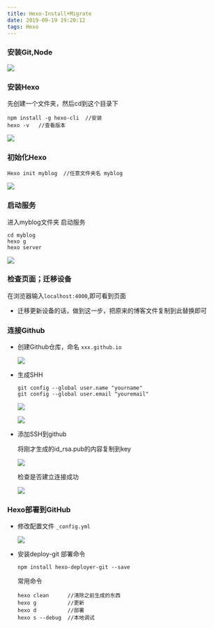 ```yaml
---
title: Hexo-Install+Migrate
date: 2019-09-19 19:20:12
tags: Hexo
---
```


### 安装Git,Node

![](/images/Hexo-IM/01.png)

### 安装Hexo

先创建一个文件夹，然后cd到这个目录下

```
npm install -g hexo-cli  //安装
hexo -v   //查看版本
```
![](/images/Hexo-IM/02.png)

<!-- more -->
### 初始化Hexo

```
Hexo init myblog  //任意文件夹名 myblog
```
![](/images/Hexo-IM/03.png)


### 启动服务

进入myblog文件夹 启动服务

```
cd myblog
hexo g
hexo server
```
![](/images/Hexo-IM/04.png)


### 检查页面；迁移设备

在浏览器输入`localhost:4000`,即可看到页面

* 迁移更新设备的话，做到这一步，把原来的博客文件复制到此替换即可

### 连接Github

* 创建Github仓库，命名 `xxx.github.io`

    ![](/images/Hexo-IM/05.png)

* 生成SHH

    ```
    git config --global user.name "yourname"
    git config --global user.email "youremail"
    ```
    ![](/images/Hexo-IM/06.png)
    
    ![](/images/Hexo-IM/07.png)

* 添加SSH到github

    将刚才生成的id_rsa.pub的内容复制到key

    ![](/images/Hexo-IM/08.png)

    检查是否建立连接成功
    
    ![](/images/Hexo-IM/09.png)

### Hexo部署到GitHub

* 修改配置文件 `_config.yml`

    ![](/images/Hexo-IM/10.png)

* 安装deploy-git 部署命令

    `npm install hexo-deployer-git --save`

    常用命令
    ```
    hexo clean      //清除之前生成的东西
    hexo g          //更新      
    hexo d          //部署
    hexo s --debug  //本地调试
    ```